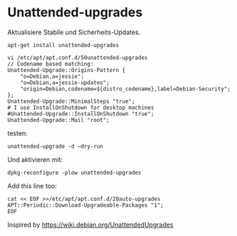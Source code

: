 # Unattended-upgrades

Aktualisiere Stabile und Sicherheits-Updates.

	apt-get install unattended-upgrades

	vi /etc/apt/apt.conf.d/50unattended-upgrades
	// Codename based matching:
	Unattended-Upgrade::Origins-Pattern {
        "o=Debian,a=jessie";
        "o=Debian,a=jessie-updates";
        "origin=Debian,codename=${distro_codename},label=Debian-Security";
	};
	Unattended-Upgrade::MinimalSteps "true";
	# I use InstallOnShutdown for desktop machines
	#Unattended-Upgrade::InstallOnShutdown "true";
	Unattended-Upgrade::Mail "root";

testen:

	unattended-upgrade -d –dry-run

Und aktivieren mit:

	dpkg-reconfigure -plow unattended-upgrades

Add this line too:

	cat << EOF >>/etc/apt/apt.conf.d/20auto-upgrades
	APT::Periodic::Download-Upgradeable-Packages "1";
	EOF

Inspired by <https://wiki.debian.org/UnattendedUpgrades>
